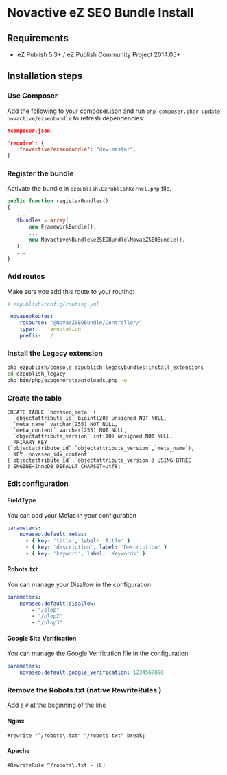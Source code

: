# Novactive eZ SEO Bundle Install


## Requirements

* eZ Publish 5.3+ / eZ Publish Community Project 2014.05+


## Installation steps

### Use Composer

Add the following to your composer.json and run `php composer.phar update novactive/ezseobundle` to refresh dependencies:

```json
#composer.json

"require": {
    "novactive/ezseobundle": "dev-master",
}
```

### Register the bundle

Activate the bundle in `ezpublish\EzPublishKernel.php` file.

```php
public function registerBundles()
{
   ...
   $bundles = array(
       new FrameworkBundle(),
       ...
       new Novactive\Bundle\eZSEOBundle\NovaeZSEOBundle(),
   );
   ...
}
```

### Add routes

Make sure you add this route to your routing:

```yml
# ezpublish/config/routing.yml

_novaseoRoutes:
    resource: "@NovaeZSEOBundle/Controller/"
    type:     annotation
    prefix:   /
```

### Install the Legacy extension

```bash
php ezpublish/console ezpublish:legacybundles:install_extensions
cd ezpublish_legacy
php bin/php/ezpgenerateautoloads.php -e
```

### Create the table

```mysql
CREATE TABLE `novaseo_meta` (
  `objectattribute_id` bigint(20) unsigned NOT NULL,
  `meta_name` varchar(255) NOT NULL,
  `meta_content` varchar(255) NOT NULL,
  `objectattribute_version` int(10) unsigned NOT NULL,
  PRIMARY KEY (`objectattribute_id`,`objectattribute_version`,`meta_name`),
  KEY `novaseo_idx_content` (`objectattribute_id`,`objectattribute_version`) USING BTREE
) ENGINE=InnoDB DEFAULT CHARSET=utf8;
```

### Edit configuration


#### FieldType 

You can add your Metas in your configuration

```yml
parameters:
    novaseo.default.metas:
      - { key: 'title', label: 'Title' }
      - { key: 'description', label: 'Description' }
      - { key: 'keyword', label: 'Keywords' }

```

#### Robots.txt

You can manage your Disallow in the configuration

```yml
parameters:
    novaseo.default.disallow:
        - "/plop"
        - "/plop2"
        - "/plop3"

```

#### Google Site Verification

You can manage the Google Verification file in the configuration

```yml
parameters:
    novaseo.default.google_verification: 1234567890
```


### Remove the Robots.txt (native RewriteRules )

Add a `#` at the beginning of the line
#### Nginx

```
#rewrite "^/robots\.txt" "/robots.txt" break;
```

#### Apache

```
#RewriteRule ^/robots\.txt - [L]
```